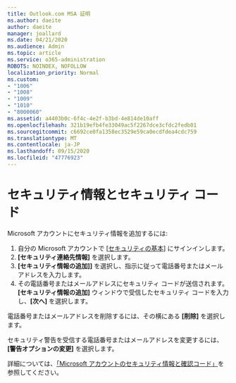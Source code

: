 ```yaml
---
title: Outlook.com MSA 証明
ms.author: daeite
author: daeite
manager: joallard
ms.date: 04/21/2020
ms.audience: Admin
ms.topic: article
ms.service: o365-administration
ROBOTS: NOINDEX, NOFOLLOW
localization_priority: Normal
ms.custom:
- "1006"
- "1008"
- "1009"
- "1010"
- "8000060"
ms.assetid: a4403b0c-6f4c-4e2f-b3bd-4e814de10aff
ms.openlocfilehash: 321b19efb4fe33049ac5f2267dce3cfdc2fedb01
ms.sourcegitcommit: c6692ce0fa1358ec3529e59ca0ecdfdea4cdc759
ms.translationtype: MT
ms.contentlocale: ja-JP
ms.lasthandoff: 09/15/2020
ms.locfileid: "47776923"
---
```

# <a name="security-info-and-security-codes"></a>セキュリティ情報とセキュリティ コード

Microsoft アカウントにセキュリティ情報を追加するには:

1. 自分の Microsoft アカウントで [[セキュリティの基本](https://account.microsoft.com/security)] にサインインします。
1. **[セキュリティ連絡先情報]** を選択します。
1. **[セキュリティ情報の追加]]** を選択し、指示に従って電話番号またはメールアドレスを入力します。
1. その電話番号またはメールアドレスにセキュリティ コードが送信されます。 **[セキュリティ情報の追加]** ウィンドウで受信したセキュリティ コードを入力し、**[次へ]** を選択します。

電話番号またはメールアドレスを削除するには、その横にある **[削除]** を選択します。

セキュリティ警告を受信する電話番号またはメールアドレスを変更するには、**[警告オプションの変更]** を選択します。

詳細については、[「Microsoft アカウントのセキュリティ情報と確認コード」](https://support.microsoft.com/help/12428/)を参照してください。